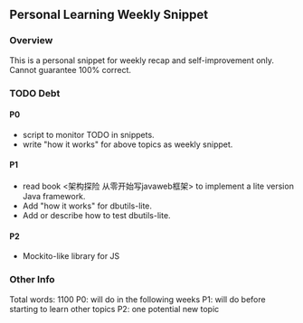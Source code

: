 ## Personal Learning Weekly Snippet

### Overview
This is a personal snippet for weekly recap and self-improvement only. Cannot guarantee 100% correct.

### TODO Debt
#### P0
- script to monitor TODO in snippets.
- write "how it works" for above topics as weekly snippet.
#### P1
- read book <架构探险 从零开始写javaweb框架> to implement a lite version Java framework.
- Add "how it works" for dbutils-lite.
- Add or describe how to test dbutils-lite.
#### P2
- Mockito-like library for JS
### Other Info
Total words: 1100
P0: will do in the following weeks
P1: will do before starting to learn other topics
P2: one potential new topic
